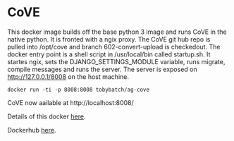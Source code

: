 # CoVE

This docker image builds off the base python 3 image and runs CoVE in the native python.  It is fronted with a ngix proxy.  The CoVE git hub repo is pulled into /opt/cove and branch 602-convert-upload is checkedout.  The docker entry point is a shell script in /usr/local/bin called startup.sh.  It startes ngix, sets the DJANGO_SETTINGS_MODULE variable, runs migrate, compile messages and runs the server.  The server is exposed on http://127.0.0.1/8008 on the host machine.

    docker run -ti -p 8008:8008 tobybatch/ag-cove

CoVE now aailable at http://localhost:8008/

Details of this docker [here](https://github.com/neontribe/AG/tree/develop/cove).

Dockerhub [here](https://hub.docker.com/r/tobybatch/ag-cove/).

